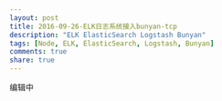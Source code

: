 ```yaml
---
layout: post
title: 2016-09-26-ELK日志系统接入bunyan-tcp
description: "ELK ElasticSearch Logstash Bunyan"
tags: [Node, ELK, ElasticSearch, Logstash, Bunyan]
comments: true
share: true
---
```


编辑中
<!--more-->